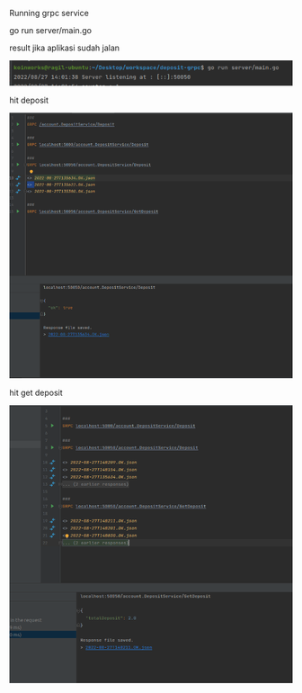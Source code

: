 

Running grpc service 

go run server/main.go

result jika aplikasi sudah jalan

![img_3.png](img_3.png)

hit deposit

![img_1.png](img_1.png)


hit get deposit

![img_2.png](img_2.png)